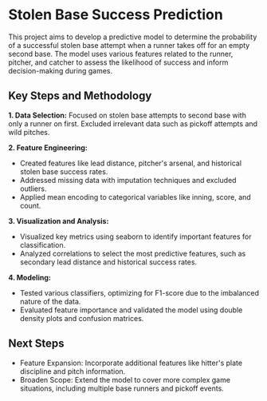 # Stolen Base Success Prediction
This project aims to develop a predictive model to determine the probability of a successful stolen base attempt when a runner takes off for an empty second base. The model uses various features related to the runner, pitcher, and catcher to assess the likelihood of success and inform decision-making during games.

## Key Steps and Methodology
**1. Data Selection:** Focused on stolen base attempts to second base with only a runner on first. Excluded irrelevant data such as pickoff attempts and wild pitches.

**2. Feature Engineering:**
- Created features like lead distance, pitcher's arsenal, and historical stolen base success rates.
- Addressed missing data with imputation techniques and excluded outliers.
- Applied mean encoding to categorical variables like inning, score, and count.

**3. Visualization and Analysis:**
- Visualized key metrics using seaborn to identify important features for classification.
- Analyzed correlations to select the most predictive features, such as secondary lead distance and historical success rates.

**4. Modeling:**
- Tested various classifiers, optimizing for F1-score due to the imbalanced nature of the data.
- Evaluated feature importance and validated the model using double density plots and confusion matrices.

## Next Steps
- Feature Expansion: Incorporate additional features like hitter's plate discipline and pitch information.
- Broaden Scope: Extend the model to cover more complex game situations, including multiple base runners and pickoff events.
